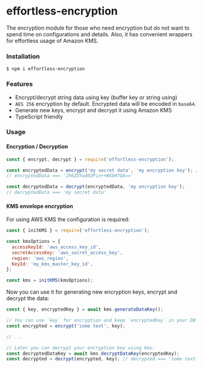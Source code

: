 # effortless-encryption

The encryption module for those who need encryption but do not want to spend time on configurations and details.
Also, it has convenient wrappers for effortless usage of Amazon KMS.

### Installation

```console
$ npm i effortless-encryption
```

### Features

* Encrypt/decrypt string data using key (buffer key or string using)
* `AES 256` encryption by default. Encrypted data will be encoded in `base64`.
* Generate new keys, encrypt and decrypt it using Amazon KMS
* TypeScript friendly

### Usage

#### Encryption / Decryption

```javascript 1.7
const { encrypt, decrypt } = require('effortless-encryption');

const encryptedData = encrypt('my secret data', 'my encryption key'); // You can use string of Buffer key
// encryptedData === 'Jh6ZUYwd03Pin++WSbH7QA=='

const decryptedData = decrypt(encryptedData, 'my encryption key');
// decryptedData === 'my secret data'
```

#### KMS envelope encryption

For using AWS KMS the configuration is required:

```javascript 1.7
const { initKMS } = require('effortless-encryption');

const kmsOptions = {
  accessKeyId: 'aws_access_key_id',
  secretAccessKey: 'aws_secret_access_key',
  region: 'aws_region',
  KeyId: 'my_kms_master_key_id',
};

const kms = initKMS(kmsOptions);
```

Now you can use it for generating new encryption keys, encrypt and decrypt the data:

```javascript 1.8
const { key, encryptedKey } = await kms.generateDataKey();

// You can use `key` for encryption and keep `encryptedKey` in your DB
const encrypted = encrypt('some text', key);

// ...

// Later you can decrypt your encryption key using kms:
const decryptedDataKey = await kms.decryptDataKey(encryptedKey);
const decrypted = decrypt(encrypted, key); // decrypted === 'some text'
```
